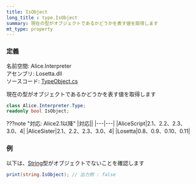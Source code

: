 ```yaml
---
title: IsObject
long_title : type.IsObject
summary: 現在の型がオブジェクトであるかどうかを表す値を取得します
mt_type: property
---
```


### 定義
名前空間: Alice.Interpreter<br/>
アセンブリ: Losetta.dll<br/>
ソースコード: [TypeObject.cs](https://github.com/WSOFT-Project/Losetta/blob/master/Losetta/Objects/TypeObject.cs)


現在の型がオブジェクトであるかどうかを表す値を取得します

```cs title="AliceScript"
class Alice.Interpreter.Type;
readonly bool IsObject;
```

???note "対応: Alice2.1以降"
    |対応||
    |---|---|
    |AliceScript|2.1、2.2、2.3、3.0、4|
    |AliceSister|2.1、2.2、2.3、3.0、4|
    |Losetta|0.8、0.9、0.10、0.11|

### 例
以下は、[String](../../../string/index.md)型がオブジェクトでないことを確認します

```cs title="AliceScript"
print(string.IsObject); // 出力例 : false
```
